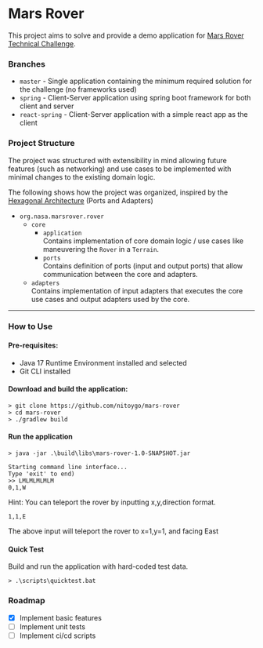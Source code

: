 # Mars Rover

This project aims to solve and provide a demo application for [Mars Rover Technical Challenge](MarsRover.md).

### Branches

- `master` - Single application containing the minimum required solution for the challenge (no frameworks used)
- `spring` - Client-Server application using spring boot framework for both client and server
- `react-spring` - Client-Server application with a simple react app as the client

### Project Structure

The project was structured with extensibility in mind allowing future features (such as networking) and use cases to be implemented with minimal changes to the existing domain logic.

The following shows how the project was organized, inspired by the
[Hexagonal Architecture](https://en.wikipedia.org/wiki/Hexagonal_architecture_(software)) (Ports and Adapters)

* `org.nasa.marsrover.rover`
    * `core`
        * `application`  
          Contains implementation of core domain logic / use cases like maneuvering the `Rover` in a `Terrain`.
        * `ports`  
          Contains definition of ports (input and output ports) that allow communication between the core and adapters.
    * `adapters`  
      Contains implementation of input adapters that executes the core use cases and output adapters used by the core.

***  

### How to Use

#### Pre-requisites:
- Java 17 Runtime Environment installed and selected
- Git CLI installed

#### Download and build the application:

```
> git clone https://github.com/nitoygo/mars-rover
> cd mars-rover
> ./gradlew build
```

#### Run the application

```
> java -jar .\build\libs\mars-rover-1.0-SNAPSHOT.jar
```

```
Starting command line interface...
Type 'exit' to end)
>> LMLMLMLMLM
0,1,W
```

Hint: You can teleport the rover by inputting x,y,direction format.
```
1,1,E
```
The above input will teleport the rover to x=1,y=1, and facing East

#### Quick Test

Build and run the application with hard-coded test data.
```
> .\scripts\quicktest.bat
```

### Roadmap

- [x] Implement basic features
- [ ] Implement unit tests
- [ ] Implement ci/cd scripts
